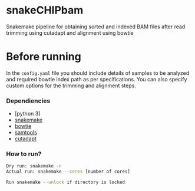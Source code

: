 # snakeCHIPbam
Snakemake pipeline for obtaining sorted and indexed BAM files after read trimming using cutadapt and alignment using bowtie

# Before running
In the `config.yaml` file you should include details of samples to be analyzed and required bowtie index path as per specifications. You can also specify custom options for the trimming and alignment steps.

### Dependiencies
* [python 3]
* [snakemake](https://snakemake.readthedocs.io/en/stable/)
* [bowtie](https://anaconda.org/bioconda/bowtie)
* [samtools](http://www.htslib.org/)
* [cutadapt](https://cutadapt.readthedocs.io/en/stable/)

### How to run?
```bash
Dry run: snakemake -n
Actual run: snakemake --cores [number of cores]

Run snakemake --unlock if directory is locked
```
